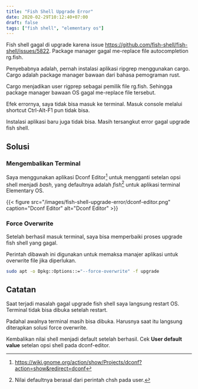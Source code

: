 ```yaml
---
title: "Fish Shell Upgrade Error"
date: 2020-02-29T10:12:40+07:00
draft: false
tags: ["fish shell", "elementary os"]
---
```


Fish shell gagal di upgrade karena issue https://github.com/fish-shell/fish-shell/issues/5822. Package manager gagal me-replace file autocompletion rg.fish. 

Penyebabnya adalah, pernah instalasi aplikasi ripgrep menggunakan cargo. Cargo adalah package manager bawaan dari bahasa pemograman rust. 

Cargo menjadikan user rigprep sebagai pemilik file rg.fish. Sehingga package manager bawaan OS gagal me-replace file tersebut.

Efek errornya, saya tidak bisa masuk ke terminal. Masuk console melalui shortcut Ctrl-Alt-F1 pun tidak bisa.

Instalasi aplikasi baru juga tidak bisa. Masih tersangkut error gagal upgrade fish shell.

## Solusi

### Mengembalikan Terminal

Saya menggunakan aplikasi Dconf Editor[^1] untuk mengganti setelan opsi shell menjadi _bash_, yang defaultnya adalah _fish_[^2] untuk aplikasi terminal Elementary OS. 

[^1]: https://wiki.gnome.org/action/show/Projects/dconf?action=show&redirect=dconf

[^2]: Nilai defaultnya berasal dari perintah chsh pada user.

{{< figure src="/images/fish-shell-upgrade-error/dconf-editor.png" caption="Dconf Editor" alt="Dconf Editor" >}}

### Force Overwrite

Setelah berhasil masuk terminal, saya bisa memperbaiki proses upgrade fish shell yang gagal.

Perintah dibawah ini digunakan untuk memaksa manajer aplikasi untuk overwrite file jika diperlukan.

```bash
sudo apt -o Dpkg::Options::="--force-overwrite" -f upgrade
```

## Catatan

Saat terjadi masalah gagal upgrade fish shell saya langsung restart OS. Terminal tidak bisa dibuka setelah restart.

Padahal awalnya terminal masih bisa dibuka. Harusnya saat itu langsung diterapkan solusi force overwrite.

Kembalikan nilai shell menjadi default setelah berhasil. Cek **User default value** setelan opsi shell pada dconf-editor.
